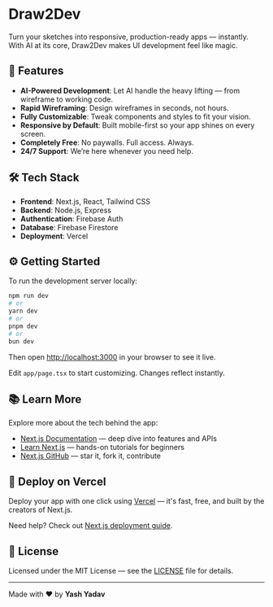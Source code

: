 # Draw2Dev

Turn your sketches into responsive, production-ready apps — instantly. With AI at its core, Draw2Dev makes UI development feel like magic.

## 🚀 Features

- **AI-Powered Development**: Let AI handle the heavy lifting — from wireframe to working code.
- **Rapid Wireframing**: Design wireframes in seconds, not hours.
- **Fully Customizable**: Tweak components and styles to fit your vision.
- **Responsive by Default**: Built mobile-first so your app shines on every screen.
- **Completely Free**: No paywalls. Full access. Always.
- **24/7 Support**: We’re here whenever you need help.

## 🛠 Tech Stack

- **Frontend**: Next.js, React, Tailwind CSS  
- **Backend**: Node.js, Express  
- **Authentication**: Firebase Auth  
- **Database**: Firebase Firestore  
- **Deployment**: Vercel  

## ⚙️ Getting Started

To run the development server locally:

```bash
npm run dev
# or
yarn dev
# or
pnpm dev
# or
bun dev
```

Then open [http://localhost:3000](http://localhost:3000) in your browser to see it live.

Edit `app/page.tsx` to start customizing. Changes reflect instantly.

## 📚 Learn More

Explore more about the tech behind the app:

- [Next.js Documentation](https://nextjs.org/docs) — deep dive into features and APIs  
- [Learn Next.js](https://nextjs.org/learn) — hands-on tutorials for beginners  
- [Next.js GitHub](https://github.com/vercel/next.js) — star it, fork it, contribute  

## 🚀 Deploy on Vercel

Deploy your app with one click using [Vercel](https://vercel.com/new?utm_medium=default-template&filter=next.js&utm_source=create-next-app&utm_campaign=create-next-app-readme) — it's fast, free, and built by the creators of Next.js.

Need help? Check out [Next.js deployment guide](https://nextjs.org/docs/app/building-your-application/deploying).

## 📄 License

Licensed under the MIT License — see the [LICENSE](LICENSE) file for details.

---

Made with ❤️ by **Yash Yadav**
